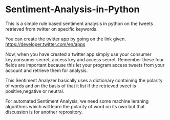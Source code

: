 # Sentiment-Analysis-in-Python
This is a simple rule based sentiment analysis in python on the tweets retrieved from twitter on specific keywords.

You can create the twitter app by going on the link given.
https://developer.twitter.com/en/apps

Now, when you have created a twitter app simply use your consumer key,consumer secret, access key and access secret.
Remember these four fields are important because this let your program access tweets from your account and retrieve them for analysis.

This Sentiment Analyzer basically uses a dictionary containing the polarity of words and on the basis of that it list if the retrieved
tweet is positive,negative or neutral.

For automated Sentiment Analysis, we need some machine leraning algorithms which will learn the polarity of word on its own but that discussion
is for another reprository.
